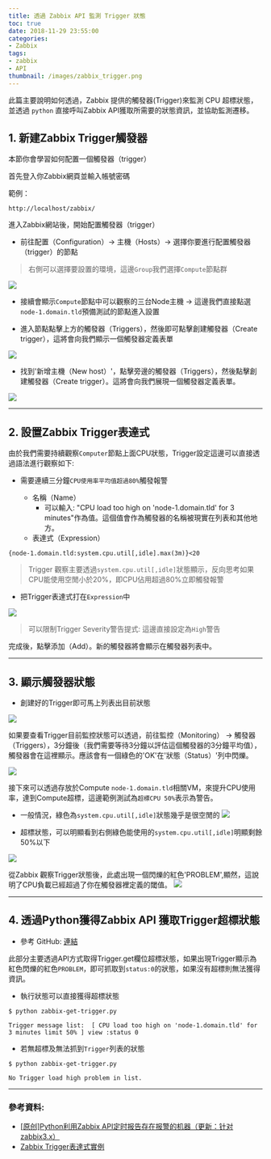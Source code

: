 ```yaml
---
title: 透過 Zabbix API 監測 Trigger 狀態
toc: true
date: 2018-11-29 23:55:00
categories: 
- Zabbix
tags:
- zabbix
- API
thumbnail: /images/zabbix_trigger.png
---
```


此篇主要說明如何透過，Zabbix 提供的觸發器(Trigger)來監測 CPU 超標狀態，並透過 `python` 直接呼叫Zabbix API獲取所需要的狀態資訊，並協助監測遷移。

<!-- more -->
## 1. 新建Zabbix Trigger觸發器

本節你會學習如何配置一個觸發器（trigger）

首先登入你Zabbix網頁並輸入帳號密碼

範例：
```bash=
http://localhost/zabbix/
```

進入Zabbix網站後，開始配置觸發器（trigger）

* 前往配置（Configuration）→ 主機（Hosts）→ 選擇你要進行配置觸發器（trigger）的節點
> 右側可以選擇要設置的環境，這邊`Group`我們選擇`Compute`節點群

![](https://i.imgur.com/xX8gHUR.png)

* 接續會顯示`Compute`節點中可以觀察的三台Node主機 → 這邊我們直接點選`node-1.domain.tld`預備測試的節點進入設置

* 進入節點點擊上方的觸發器（Triggers），然後即可點擊創建觸發器（Create trigger），這將會向我們顯示一個觸發器定義表單

![](https://i.imgur.com/v9L91MO.jpg)

* 找到'新增主機（New host）'，點擊旁邊的觸發器（Triggers），然後點擊創建觸發器（Create trigger）。這將會向我們展現一個觸發器定義表單。

![](https://i.imgur.com/p2rUviG.jpg)

---
## 2. 設置Zabbix Trigger表達式

由於我們需要持續觀察`Computer`節點上面CPU狀態，Trigger設定這邊可以直接透過語法進行觀察如下:

* 需要連續三分鐘`CPU使用率平均值超過80%`觸發報警

    * 名稱（Name）
        * 可以輸入: "CPU load too high on 'node-1.domain.tld' for 3 minutes"作為值。這個值會作為觸發器的名稱被現實在列表和其他地方。
    * 表達式（Expression）
```bash=
{node-1.domain.tld:system.cpu.util[,idle].max(3m)}<20
```
> Trigger 觀察主要透過`system.cpu.util[,idle]`狀態顯示，反向思考如果CPU能使用空閒小於20%，即CPU佔用超過80%立即觸發報警

* 把Trigger表達式打在`Expression`中

![](https://i.imgur.com/pI0Ztrh.jpg)
> 可以限制Trigger Severity警告提式: 這邊直接設定為`High`警告

完成後，點擊添加（Add）。新的觸發器將會顯示在觸發器列表中。

---
## 3. 顯示觸發器狀態

* 創建好的Trigger即可馬上列表出目前狀態

![](https://i.imgur.com/L2o9mzF.jpg)

如果要查看Trigger目前監控狀態可以透過，前往監控（Monitoring） → 觸發器（Triggers），3分鐘後（我們需要等待3分鐘以評估這個觸發器的3分鐘平均值），觸發器會在這裡顯示。應該會有一個綠色的'OK'在'狀態（Status）'列中閃爍。

![](https://i.imgur.com/pgFiP79.jpg)

接下來可以透過存放於Compute `node-1.domain.tld`相關VM，來提升CPU使用率，達到Compute超標，這邊範例測試為`超標CPU 50%`表示為警告。

* 一般情況，綠色為`system.cpu.util[,idle]`狀態幾乎是很空閒的
![](https://i.imgur.com/wcVt11H.jpg)

* 超標狀態，可以明顯看到右側綠色能使用的`system.cpu.util[,idle]`明顯剩餘50%以下
 
![](https://i.imgur.com/f59EMx8.jpg)

從Zabbix 觀察Trigger狀態後，此處出現一個閃爍的紅色'PROBLEM',顯然，這說明了CPU負載已經超過了你在觸發器裡定義的閾值。
![](https://i.imgur.com/y8zNGRQ.jpg)

---

## 4. 透過Python獲得Zabbix API 獲取Trigger超標狀態

* 參考 GitHub: [連結](https://github.com/yylin1/zabbix-get-api/tree/master/zabbix-API)

此部分主要透過API方式取得Trigger.get欄位超標狀態，如果出現Trigger顯示為紅色閃爍的紅色`PROBLEM`，即可抓取到`status:0`的狀態，如果沒有超標則無法獲得資訊。

* 執行狀態可以直接獲得超標狀態
```bash=
$ python zabbix-get-trigger.py 

Trigger message list:  [ CPU load too high on 'node-1.domain.tld' for 3 minutes limit 50% ] view :status 0
```
    
* 若無超標及無法抓到`Trigger`列表的狀態
```bash=
$ python zabbix-get-trigger.py 

No Trigger load high problem in list.
```
---

### 參考資料:
* [[原创]Python利用Zabbix API定时报告存在报警的机器（更新：针对zabbix3.x）](https://tech.cuixiangbin.com/?p=757)
* [Zabbix Trigger表達式實例](http://pengyao.org/zabbix-trigger-example-1.html)
